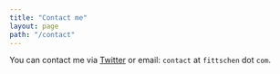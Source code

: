 ```yaml
---
title: "Contact me"
layout: page
path: "/contact"
---
```


You can contact me via [Twitter](https://twitter.com/flofi) or email: `contact` at `fittschen` dot `com`.